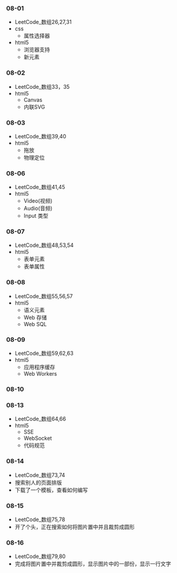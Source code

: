 ### 08-01
* LeetCode_数组26,27,31
* css
	* 属性选择器
* html5
	* 浏览器支持
	* 新元素
### 08-02
* LeetCode_数组33，35
* html5
	* Canvas
	* 内联SVG
### 08-03
* LeetCode_数组39,40
* html5
	* 拖放
	* 物理定位
### 08-06
* LeetCode_数组41,45
* html5
	* Video(视频)
	* Audio(音频)
	* Input 类型
### 08-07
* LeetCode_数组48,53,54
* html5
	* 表单元素
	* 表单属性
### 08-08
* LeetCode_数组55,56,57
* html5
	* 语义元素
	* Web 存储
	* Web SQL
### 08-09
* LeetCode_数组59,62,63
* html5
	* 应用程序缓存
	* Web Workers
### 08-10
### 08-13
* LeetCode_数组64,66
* html5
	* SSE
	* WebSocket
	* 代码规范
### 08-14
* LeetCode_数组73,74
* 搜索别人的页面排版
* 下载了一个模板，查看如何编写
### 08-15
* LeetCode_数组75,78
* 开了个头，正在搜索如何将图片置中并且裁剪成圆形
### 08-16
* LeetCode_数组79,80
* 完成将图片置中并裁剪成圆形，显示图片中的一部份，显示一行文字
